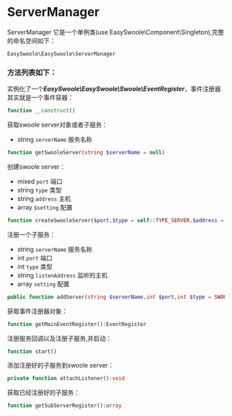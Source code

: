# ServerManager

ServerManager 它是一个单例类(use EasySwoole\Component\Singleton),完整的命名空间如下：

```
EasySwoole\EasySwoole\ServerManager
```

### 方法列表如下：

实例化了一个***EasySwoole\EasySwoole\Swoole\EventRegister***，事件注册器其实就是一个事件容器：

```php
function __construct()
```

获取swoole server对象或者子服务：

- string    `serverName`   服务名称

```php
function getSwooleServer(string $serverName = null)   
```

创建swoole server：

- mixed   `port`     端口
- string  `type`     类型
- string  `address`  主机
- array   `$setting` 配置

```php
function createSwooleServer($port,$type = self::TYPE_SERVER,$address = '0.0.0.0',array $setting = [],...$args):bool  
```

注册一个子服务：

- string  `serverName`     服务名称
- int     `port`           端口
- int     `type`           类型
- string  `listenAddress`  监听的主机
- array   `setting`        配置

```php
public function addServer(string $serverName,int $port,int $type = SWOOLE_TCP,string $listenAddress = '0.0.0.0',array $setting = ["open_eof_check"=>false,]):EventRegister 
```

获取事件注册器对象：

```php
function getMainEventRegister():EventRegister
```

注册服务回调以及注册子服务,并启动：

```php
function start()
```

添加注册好的子服务到swoole server：

```php
private function attachListener():void
```

获取已经注册好的子服务：

```php
function getSubServerRegister():array
```